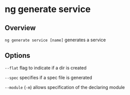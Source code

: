 <!-- Links in /docs/documentation should NOT have `.md` at the end, because they end up in our wiki at release. -->

# ng generate service

## Overview
`ng generate service [name]` generates a service

## Options
`--flat` flag to indicate if a dir is created

`--spec` specifies if a spec file is generated

`--module` (`-m`) allows specification of the declaring module
